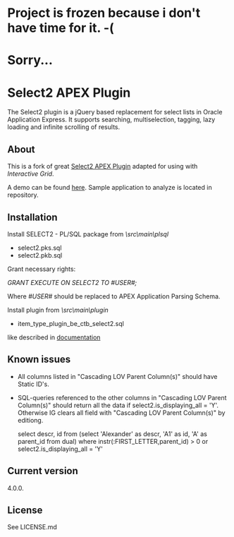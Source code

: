 #
# Project is frozen because i don't have time for it. -( 
# Sorry...
#



# Select2 APEX Plugin

The Select2 plugin is a jQuery based replacement for select lists in Oracle Application Express.
It supports searching, multiselection, tagging, lazy loading and infinite scrolling of results.

## About

This is a fork of great [Select2 APEX Plugin](https://github.com/nbuytaert1/apex-select2) adapted for using with *Interactive Grid*.

A demo can be found [here](https://apex.oracle.com/pls/apex/f?p=106000).
Sample application to analyze is located in repository. 

## Installation

Install SELECT2 - PL/SQL package from *\src\main\plsql*

* select2.pks.sql
* select2.pkb.sql

Grant necessary rights:

*GRANT EXECUTE ON SELECT2 TO #USER#;*

Where *#USER#* should be replaced to APEX Application Parsing Schema.

Install plugin from *\src\main\plugin*

* item_type_plugin_be_ctb_select2.sql

like described in [documentation](https://docs.oracle.com/cd/E59726_01/doc.50/e39147/deploy_import.htm#HTMDB26010)


## Known issues

* All columns listed in "Cascading LOV Parent Column(s)" should have Static ID's. 
* SQL-queries referenced to the other columns in "Cascading LOV Parent Column(s)" should 
  return all the data  if select2.is_displaying_all = 'Y'.
  Otherwise IG clears all field with "Cascading LOV Parent Column(s)" by editiong.

   select descr,
          id
   from (select 'Alexander' as descr,
         'A1' as id,
         'A' as parent_id 
         from dual)
   where instr(:FIRST_LETTER,parent_id) > 0
      or select2.is_displaying_all = 'Y' 

## Current version

4.0.0.

## License

See LICENSE.md
